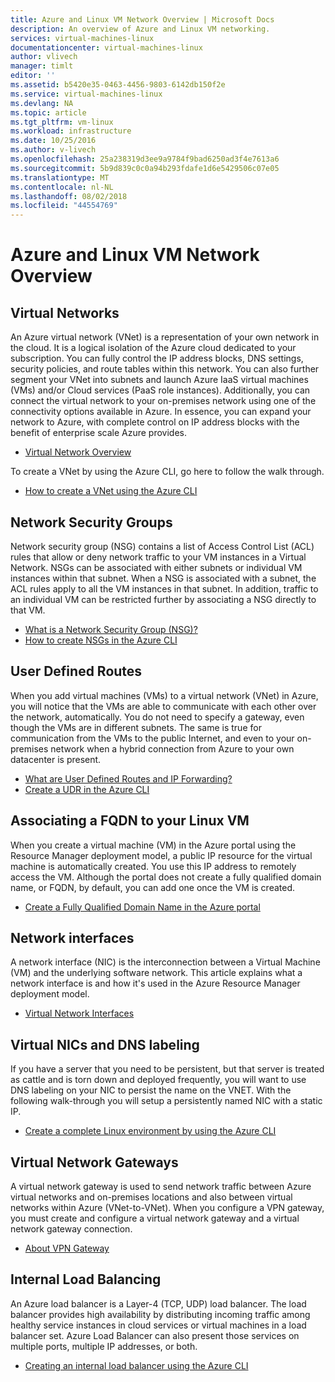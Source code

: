```yaml
---
title: Azure and Linux VM Network Overview | Microsoft Docs
description: An overview of Azure and Linux VM networking.
services: virtual-machines-linux
documentationcenter: virtual-machines-linux
author: vlivech
manager: timlt
editor: ''
ms.assetid: b5420e35-0463-4456-9803-6142db150f2e
ms.service: virtual-machines-linux
ms.devlang: NA
ms.topic: article
ms.tgt_pltfrm: vm-linux
ms.workload: infrastructure
ms.date: 10/25/2016
ms.author: v-livech
ms.openlocfilehash: 25a238319d3ee9a9784f9bad6250ad3f4e7613a6
ms.sourcegitcommit: 5b9d839c0c0a94b293fdafe1d6e5429506c07e05
ms.translationtype: MT
ms.contentlocale: nl-NL
ms.lasthandoff: 08/02/2018
ms.locfileid: "44554769"
---
```

# <a name="azure-and-linux-vm-network-overview"></a>Azure and Linux VM Network Overview
## <a name="virtual-networks"></a>Virtual Networks
An Azure virtual network (VNet) is a representation of your own network in the cloud. It is a logical isolation of the Azure cloud dedicated to your subscription. You can fully control the IP address blocks, DNS settings, security policies, and route tables within this network. You can also further segment your VNet into subnets and launch Azure IaaS virtual machines (VMs) and/or Cloud services (PaaS role instances). Additionally, you can connect the virtual network to your on-premises network using one of the connectivity options available in Azure. In essence, you can expand your network to Azure, with complete control on IP address blocks with the benefit of enterprise scale Azure provides.

* [Virtual Network Overview](../../virtual-network/virtual-networks-overview.md)

To create a VNet by using the Azure CLI, go here to follow the walk through.

* [How to create a VNet using the Azure CLI](../../virtual-network/virtual-networks-create-vnet-arm-cli.md)

## <a name="network-security-groups"></a>Network Security Groups
Network security group (NSG) contains a list of Access Control List (ACL) rules that allow or deny network traffic to your VM instances in a Virtual Network. NSGs can be associated with either subnets or individual VM instances within that subnet. When a NSG is associated with a subnet, the ACL rules apply to all the VM instances in that subnet. In addition, traffic to an individual VM can be restricted further by associating a NSG directly to that VM.

* [What is a Network Security Group (NSG)?](../../virtual-network/virtual-networks-nsg.md)
* [How to create NSGs in the Azure CLI](../../virtual-network/virtual-networks-create-nsg-arm-cli.md)

## <a name="user-defined-routes"></a>User Defined Routes
When you add virtual machines (VMs) to a virtual network (VNet) in Azure, you will notice that the VMs are able to communicate with each other over the network, automatically. You do not need to specify a gateway, even though the VMs are in different subnets. The same is true for communication from the VMs to the public Internet, and even to your on-premises network when a hybrid connection from Azure to your own datacenter is present.

* [What are User Defined Routes and IP Forwarding?](../../virtual-network/virtual-networks-udr-overview.md)
* [Create a UDR in the Azure CLI](../../virtual-network/virtual-network-create-udr-arm-cli.md)

## <a name="associating-a-fqdn-to-your-linux-vm"></a>Associating a FQDN to your Linux VM
When you create a virtual machine (VM) in the Azure portal using the Resource Manager deployment model, a public IP resource for the virtual machine is automatically created. You use this IP address to remotely access the VM. Although the portal does not create a fully qualified domain name, or FQDN, by default, you can add one once the VM is created.

* [Create a Fully Qualified Domain Name in the Azure portal](portal-create-fqdn.md?toc=%2fazure%2fvirtual-machines%2flinux%2ftoc.json)

## <a name="network-interfaces"></a>Network interfaces
A network interface (NIC) is the interconnection between a Virtual Machine (VM) and the underlying software network. This article explains what a network interface is and how it's used in the Azure Resource Manager deployment model.

* [Virtual Network Interfaces](../../virtual-network/virtual-network-network-interface.md)

## <a name="virtual-nics-and-dns-labeling"></a>Virtual NICs and DNS labeling
If you have a server that you need to be persistent, but that server is treated as cattle and is torn down and deployed frequently, you will want to use DNS labeling on your NIC to persist the name on the VNET.  With the following walk-through you will setup a persistently named NIC with a static IP.

* [Create a complete Linux environment by using the Azure CLI](create-cli-complete.md?toc=%2fazure%2fvirtual-machines%2flinux%2ftoc.json)

## <a name="virtual-network-gateways"></a>Virtual Network Gateways
A virtual network gateway is used to send network traffic between Azure virtual networks and on-premises locations and also between virtual networks within Azure (VNet-to-VNet). When you configure a VPN gateway, you must create and configure a virtual network gateway and a virtual network gateway connection.

* [About VPN Gateway](../../vpn-gateway/vpn-gateway-about-vpngateways.md)

## <a name="internal-load-balancing"></a>Internal Load Balancing
An Azure load balancer is a Layer-4 (TCP, UDP) load balancer. The load balancer provides high availability by distributing incoming traffic among healthy service instances in cloud services or virtual machines in a load balancer set. Azure Load Balancer can also present those services on multiple ports, multiple IP addresses, or both.

* [Creating an internal load balancer using the Azure CLI](../../load-balancer/load-balancer-get-started-internet-arm-cli.md)

